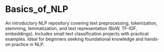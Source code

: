 # Basics_of_NLP
An introductory NLP repository covering text preprocessing, tokenization, stemming, lemmatization, and text representation (BoW, TF-IDF, embeddings). Includes small text classification projects with practical examples. Ideal for beginners seeking foundational knowledge and hands-on practice in NLP.
